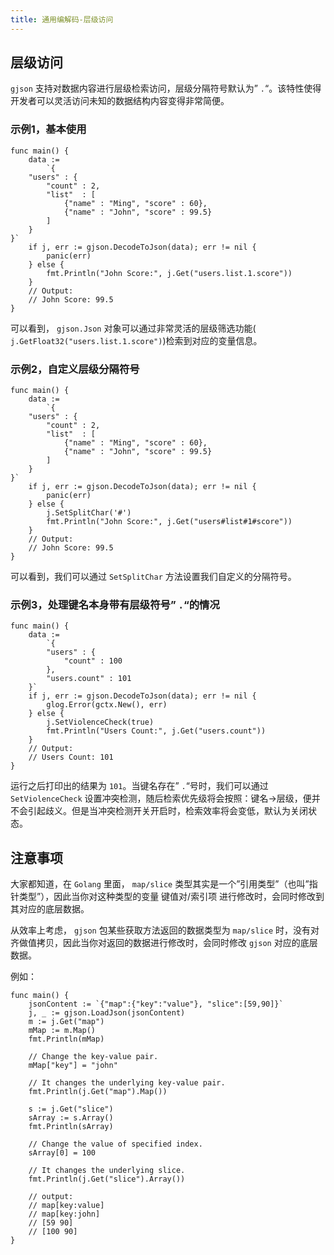 ```yaml
---
title: 通用编解码-层级访问
---
```


## 层级访问

`gjson` 支持对数据内容进行层级检索访问，层级分隔符号默认为” `.`“。该特性使得开发者可以灵活访问未知的数据结构内容变得非常简便。

### 示例1，基本使用

```
func main() {
	data :=
		`{
    "users" : {
        "count" : 2,
        "list"  : [
            {"name" : "Ming", "score" : 60},
            {"name" : "John", "score" : 99.5}
        ]
    }
}`
	if j, err := gjson.DecodeToJson(data); err != nil {
		panic(err)
	} else {
		fmt.Println("John Score:", j.Get("users.list.1.score"))
	}
	// Output:
	// John Score: 99.5
}
```

可以看到， `gjson.Json` 对象可以通过非常灵活的层级筛选功能( `j.GetFloat32("users.list.1.score")`)检索到对应的变量信息。

### 示例2，自定义层级分隔符号

```
func main() {
	data :=
		`{
    "users" : {
        "count" : 2,
        "list"  : [
            {"name" : "Ming", "score" : 60},
            {"name" : "John", "score" : 99.5}
        ]
    }
}`
	if j, err := gjson.DecodeToJson(data); err != nil {
		panic(err)
	} else {
		j.SetSplitChar('#')
		fmt.Println("John Score:", j.Get("users#list#1#score"))
	}
	// Output:
	// John Score: 99.5
}
```

可以看到，我们可以通过 `SetSplitChar` 方法设置我们自定义的分隔符号。

### 示例3，处理键名本身带有层级符号” `.`“的情况

```
func main() {
	data :=
		`{
        "users" : {
            "count" : 100
        },
        "users.count" : 101
    }`
	if j, err := gjson.DecodeToJson(data); err != nil {
		glog.Error(gctx.New(), err)
	} else {
		j.SetViolenceCheck(true)
		fmt.Println("Users Count:", j.Get("users.count"))
	}
	// Output:
	// Users Count: 101
}
```

运行之后打印出的结果为 `101`。当键名存在” `.`“号时，我们可以通过 `SetViolenceCheck` 设置冲突检测，随后检索优先级将会按照：键名->层级，便并不会引起歧义。但是当冲突检测开关开启时，检索效率将会变低，默认为关闭状态。

## 注意事项

大家都知道，在 `Golang` 里面， `map/slice` 类型其实是一个”引用类型”（也叫”指针类型”），因此当你对这种类型的变量 键值对/索引项 进行修改时，会同时修改到其对应的底层数据。

从效率上考虑， `gjson` 包某些获取方法返回的数据类型为 `map/slice` 时，没有对齐做值拷贝，因此当你对返回的数据进行修改时，会同时修改 `gjson` 对应的底层数据。

例如：

```
func main() {
	jsonContent := `{"map":{"key":"value"}, "slice":[59,90]}`
	j, _ := gjson.LoadJson(jsonContent)
	m := j.Get("map")
	mMap := m.Map()
	fmt.Println(mMap)

	// Change the key-value pair.
	mMap["key"] = "john"

	// It changes the underlying key-value pair.
	fmt.Println(j.Get("map").Map())

	s := j.Get("slice")
	sArray := s.Array()
	fmt.Println(sArray)

	// Change the value of specified index.
	sArray[0] = 100

	// It changes the underlying slice.
	fmt.Println(j.Get("slice").Array())

	// output:
	// map[key:value]
	// map[key:john]
	// [59 90]
	// [100 90]
}
```
